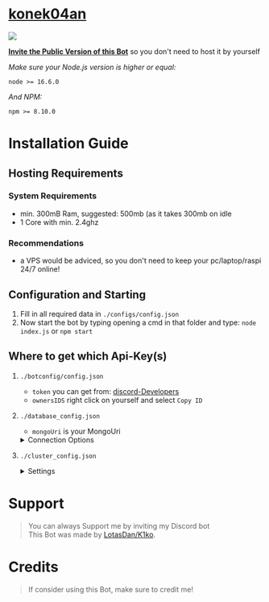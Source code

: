 # [konek04an](https://github.com/Lotas-Dan/konek04an)

<a href="https://discord.gg/U5r2pMuRHG"><img src="https://discord.com/api/guilds/996497085077659720/widget.png?style=banner2"></a>

[**Invite the Public Version of this Bot**](https://discord.com/api/oauth2/authorize?client_id=909114894601830400&permissions=1387207847159&scope=bot)
so you don't need to host it by yourself

_Make sure your Node.js version is higher or equal:_

```
node >= 16.6.0
```

_And NPM:_

```
npm >= 8.10.0
```

# Installation Guide

## Hosting Requirements

### System Requirements

- min. 300mB Ram, suggested: 500mb (as it takes 300mb on idle
- 1 Core with min. 2.4ghz

### Recommendations

- a VPS would be adviced, so you don't need to keep your pc/laptop/raspi 24/7 online!

## Configuration and Starting

1.  Fill in all required data in `./configs/config.json`
2.  Now start the bot by typing opening a cmd in that folder and type: `node index.js` or `npm start`

## Where to get which Api-Key(s)

1. `./botconfig/config.json`
   - `token` you can get from: [discord-Developers](https://discord.com/developers/applications)
   - `ownersIDS` right click on yourself and select `Copy ID`
2. `./database_config.json`

   - `mongoUri` is your MongoUri
   <details>

   <summary>Connection Options</summary>

   - `dbName` The name of the database you want to use. If not provided, Mongoose uses the database name from connection string.
   - `useUnifiedTopology`
   - `maxPoolSize` The maximum number of connections in the connection pool.
   - `minPoolSize` The minimum number of connections in the connection pool.
   - `retryWrites` Enable retryable writes.
   - `writeConcern` The write concern w value
   - `keelAlive` TCP Connection keep alive enabled

   </details>

3. `./cluster_config.json`

   <details>

   <summary>Settings</summary>

   - `totalShard` Amount of internal shards which will be spawned
   - `totalClusters` Amount of processes/clusters which will be spawned
   - `shardPerCluster` Amount of shards which will be in one process/cluster

  </details>
   
# Support
> You can always Support me by inviting my Discord bot<br>
> This Bot was made by [LotasDan/K1ko](https://github.com/Lotas-Dan).

# Credits

> If consider using this Bot, make sure to credit me!
